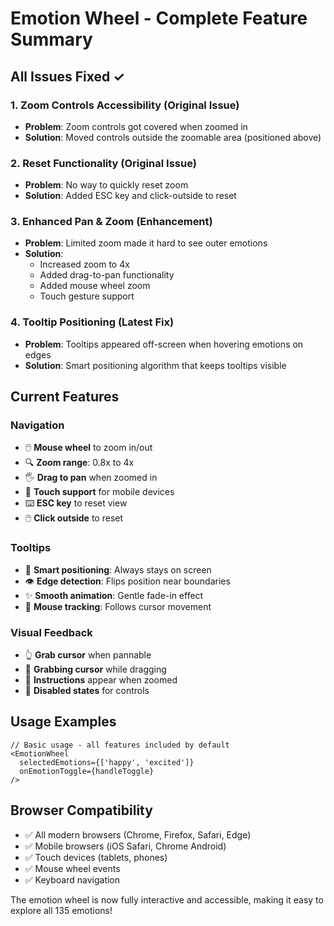 # Emotion Wheel - Complete Feature Summary

## All Issues Fixed ✓

### 1. **Zoom Controls Accessibility** (Original Issue)
- **Problem**: Zoom controls got covered when zoomed in
- **Solution**: Moved controls outside the zoomable area (positioned above)

### 2. **Reset Functionality** (Original Issue)
- **Problem**: No way to quickly reset zoom
- **Solution**: Added ESC key and click-outside to reset

### 3. **Enhanced Pan & Zoom** (Enhancement)
- **Problem**: Limited zoom made it hard to see outer emotions
- **Solution**: 
  - Increased zoom to 4x
  - Added drag-to-pan functionality
  - Added mouse wheel zoom
  - Touch gesture support

### 4. **Tooltip Positioning** (Latest Fix)
- **Problem**: Tooltips appeared off-screen when hovering emotions on edges
- **Solution**: Smart positioning algorithm that keeps tooltips visible

## Current Features

### Navigation
- 🖱️ **Mouse wheel** to zoom in/out
- 🔍 **Zoom range**: 0.8x to 4x
- 🖐️ **Drag to pan** when zoomed in
- 📱 **Touch support** for mobile devices
- ⌨️ **ESC key** to reset view
- 🖱️ **Click outside** to reset

### Tooltips
- 📍 **Smart positioning**: Always stays on screen
- 👁️ **Edge detection**: Flips position near boundaries
- ✨ **Smooth animation**: Gentle fade-in effect
- 🎯 **Mouse tracking**: Follows cursor movement

### Visual Feedback
- 👆 **Grab cursor** when pannable
- 🤏 **Grabbing cursor** while dragging
- 📝 **Instructions** appear when zoomed
- 🚫 **Disabled states** for controls

## Usage Examples

```tsx
// Basic usage - all features included by default
<EmotionWheel
  selectedEmotions={['happy', 'excited']}
  onEmotionToggle={handleToggle}
/>
```

## Browser Compatibility
- ✅ All modern browsers (Chrome, Firefox, Safari, Edge)
- ✅ Mobile browsers (iOS Safari, Chrome Android)
- ✅ Touch devices (tablets, phones)
- ✅ Mouse wheel events
- ✅ Keyboard navigation

The emotion wheel is now fully interactive and accessible, making it easy to explore all 135 emotions!
